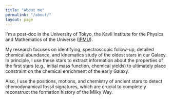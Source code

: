 ```yaml
---
title: "About me"
permalink: "/about/"
layout: page
---
```


I'm a post-doc in the University of Tokyo, the Kavli Institute for the Physics and Mathematics of the Universe ([IPMU](https://www.ipmu.jp)). 

My research focuses on identifying, spectroscopic follow-up, detailed chemical abundance, and kinematics study of the oldest stars in our Galaxy. In principle, I use these stars to extract information about the properties of the first stars (e.g., initial mass function, chemical yields) to ultimately place constraint on the chemical enrichment of the early Galaxy.

Also, I use the positions, motions, and chemistry of ancient stars to detect chemodynamical fossil signatures, which are crucial to completely reconstruct the formation history of the Milky Way.
